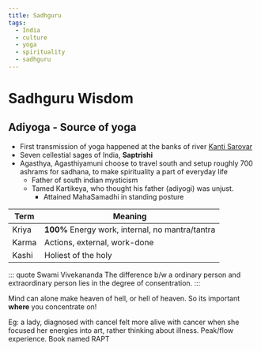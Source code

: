 ```yaml
---
title: Sadhguru
tags:
  - India
  - culture
  - yoga
  - spirituality
  - sadhguru
---
```


# Sadhguru Wisdom

<TagLinks />

## Adiyoga - Source of yoga

- First transmission of yoga happened at the banks of river [Kanti Sarovar](http://wikimapia.org/21399914/Chorabari-Tal-Kanti-Sarovar)
- Seven cellestial sages of India, **Saptrishi**
- Agasthya, Agasthiyamuni choose to travel south and setup roughly 700 ashrams for sadhana, to make spirituality a part of everyday life
  - Father of south indian mysticism
  - Tamed Kartikeya, who thought his father (adiyogi) was unjust.
    - Attained MahaSamadhi in standing posture

| Term  | Meaning                                          |
| ----- | ------------------------------------------------ |
| Kriya | **100%** Energy work, internal, no mantra/tantra |
| Karma | Actions, external, work-done                     |
| Kashi | Holiest of the holy                              |

::: quote Swami Vivekananda
The difference b/w a ordinary person and extraordinary person lies in the degree of consentration.
:::

Mind can alone make heaven of hell, or hell of heaven. So its important **where** you concentrate on!

Eg: a lady, diagnosed with cancel felt more alive with cancer when she focused her energies into art, rather thinking about illness. Peak/flow experience. Book named RAPT

<Footer />
